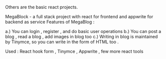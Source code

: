 Others are the basic react projects.

MegaBlock - a full stack project with react for frontend and appwrite for backend as service
Features of MegaBlog : 

a.) You can login , register , and do basic user operations
b.) You can post a blog , read a blog , add images in blog too
c.) Writing in blog is maintained by Tinymce, so you can write in the form of HTML too .

Used : React hook form , Tinymce , Appwrite , few more react tools
